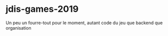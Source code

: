 # jdis-games-2019
Un peu un fourre-tout pour le moment, autant code du jeu que backend que organisation
